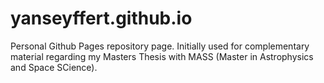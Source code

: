 # yanseyffert.github.io

Personal Github Pages repository page. Initially used for complementary material regarding my Masters Thesis with MASS (Master in Astrophysics and Space SCience).
